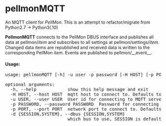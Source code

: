 pellmonMQTT
===========

An MQTT client for *PellMon*.
This is an attempt to refactor/migrate from Python2.7 -> Python3(.10)

**PellmonMQTT** connects to the PellMon DBUS interface and publishes all data at pellmon/_item_ and subscribes to all settings at pellmon/settings/_item_. Changed data items are republished and received data is written to the corresponding PellMon _item_. Events are published to pellmon/\_\_event\_\_.


#### Usage:
<pre>usage: pellmonMQTT [-h] -u user -p password [-H HOST] [-p PORT] [-d {SESSION,SYSTEM}]

optional arguments:
  -h, --help            show this help message and exit
  -H HOST, --host HOST  mqtt host to connect to. Defaults to localhost
  -u USER, --user USER  User id for connecting to MQTT server
  -p PASSWORD, --password PASSWORD  Password for connecting to MQTT server
  -p PORT, --port PORT  network port to connect to. Defaults to 1883
  -d {SESSION,SYSTEM}, --dbus {SESSION,SYSTEM}
                        which bus to use, SESSION is default</pre>

